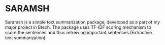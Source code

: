 # SARAMSH
Saramsh is a simple text summarization package, developed as a part of my major project in Btech. The package uses TF-IDF scoring mechanism to score the sentences and thus retreiving important sentences.(Extractive text summarization)

